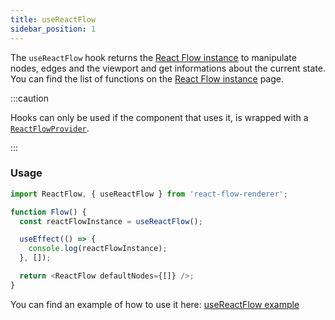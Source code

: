 ```yaml
---
title: useReactFlow
sidebar_position: 1
---
```


The `useReactFlow` hook returns the [React Flow instance](/docs/api/react-flow-instance) to manipulate nodes, edges and the viewport and get informations about the current state. You can find the list of functions on the [React Flow instance](/docs/api/react-flow-instance) page.

:::caution

Hooks can only be used if the component that uses it, is wrapped with a [`ReactFlowProvider`](/docs/api/react-flow-provider/).

:::

### Usage

```javascript
import ReactFlow, { useReactFlow } from 'react-flow-renderer';

function Flow() {
  const reactFlowInstance = useReactFlow();

  useEffect(() => {
    console.log(reactFlowInstance);
  }, []);

  return <ReactFlow defaultNodes={[]} />;
}
```

You can find an example of how to use it here: [useReactFlow example](/docs/examples/use-react-flow-hook/)
